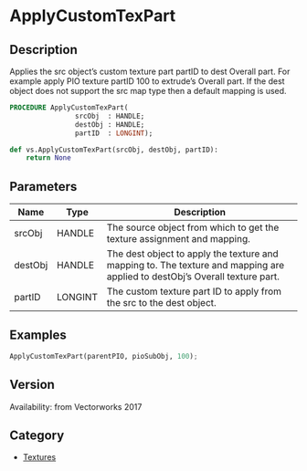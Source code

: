 # ApplyCustomTexPart

## Description
Applies the src object’s custom texture part partID to dest Overall part.  For example apply PIO texture partID 100 to extrude’s Overall part.  If the dest object does not support the src map type then a default mapping is used.

```pascal
PROCEDURE ApplyCustomTexPart(
				srcObj  : HANDLE;
				destObj : HANDLE;
				partID  : LONGINT);
```

```python
def vs.ApplyCustomTexPart(srcObj, destObj, partID):
    return None
```

## Parameters
|Name|Type|Description|
|---|---|---|
|srcObj|HANDLE|The source object from which to get the texture assignment and mapping.|
|destObj|HANDLE|The dest object to apply the texture and mapping to.  The texture and mapping are applied to destObj’s Overall texture part.|
|partID|LONGINT|The custom texture part ID to apply from the src to the dest object.|

## Examples
```python
ApplyCustomTexPart(parentPIO, pioSubObj, 100);
```

## Version
Availability: from Vectorworks 2017

## Category
* [Textures](../Categories/Textures.md)
